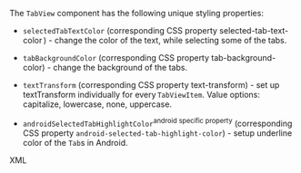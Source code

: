 The `TabView` component has the following unique styling properties:

* `selectedTabTextColor` (corresponding CSS property selected-tab-text-color ) - change the color of the text, while selecting some of the tabs.

* `tabBackgroundColor` (corresponding CSS property tab-background-color) - change the background of the tabs.

* `textTransform` (corresponding CSS property text-transform) - set up textTransform individually for every `TabViewItem`. Value options: capitalize, lowercase, none, uppercase.

* `androidSelectedTabHighlightColor`<sup>android specific property</sup> (corresponding CSS property `android-selected-tab-highlight-color`) - setup underline color of the `Tab`s in Android.

XML
<snippet id='tab-view-styling-xml'/>
